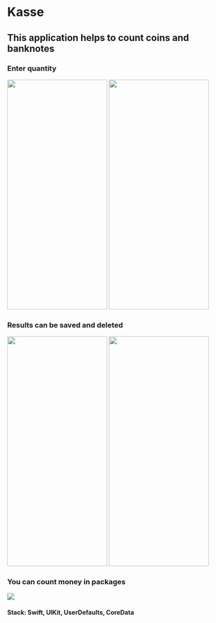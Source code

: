 # Kasse

## This application helps to count coins and banknotes

### Enter quantity
<img src="https://user-images.githubusercontent.com/87662841/164260361-5426e346-772b-4b5f-ad12-a577e9796698.png" width="230" height="530"> <img src="https://user-images.githubusercontent.com/87662841/164260373-6d7c9e2c-97c7-44b9-abf9-7795ad2f200a.png" width="230" height="530">   

### Results can be saved and deleted

<img src="https://user-images.githubusercontent.com/87662841/164260394-296b1d5e-31df-4309-bccd-611f27391002.png" width="230" height="530"> <img src="https://user-images.githubusercontent.com/87662841/164260400-cdd8d208-0827-4713-93d8-4c29f268d9ad.png" width="230" height="530">  

### You can count money in packages

![](https://user-images.githubusercontent.com/87662841/164262486-5c73c8f8-8bdf-492b-a45e-32134b31f21b.gif)

#### Stack: Swift, UIKit, UserDefaults, CoreData
